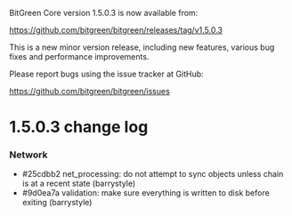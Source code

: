 BitGreen Core version 1.5.0.3 is now available from:

<https://github.com/bitgreen/bitgreen/releases/tag/v1.5.0.3>

This is a new minor version release, including new features, various bug
fixes and performance improvements.

Please report bugs using the issue tracker at GitHub:

<https://github.com/bitgreen/bitgreen/issues>

# 1.5.0.3 change log

### Network

- #25cdbb2 net_processing: do not attempt to sync objects unless chain is at a recent state (barrystyle)
- #9d0ea7a validation: make sure everything is written to disk before exiting (barrystyle)
